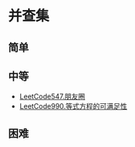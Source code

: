 # 并查集
## 简单
## 中等
- [LeetCode547.朋友圈](docs/LeetCode547.朋友圈.md)
- [LeetCode990.等式方程的可满足性](docs/LeetCode990.等式方程的可满足性.md)
## 困难

